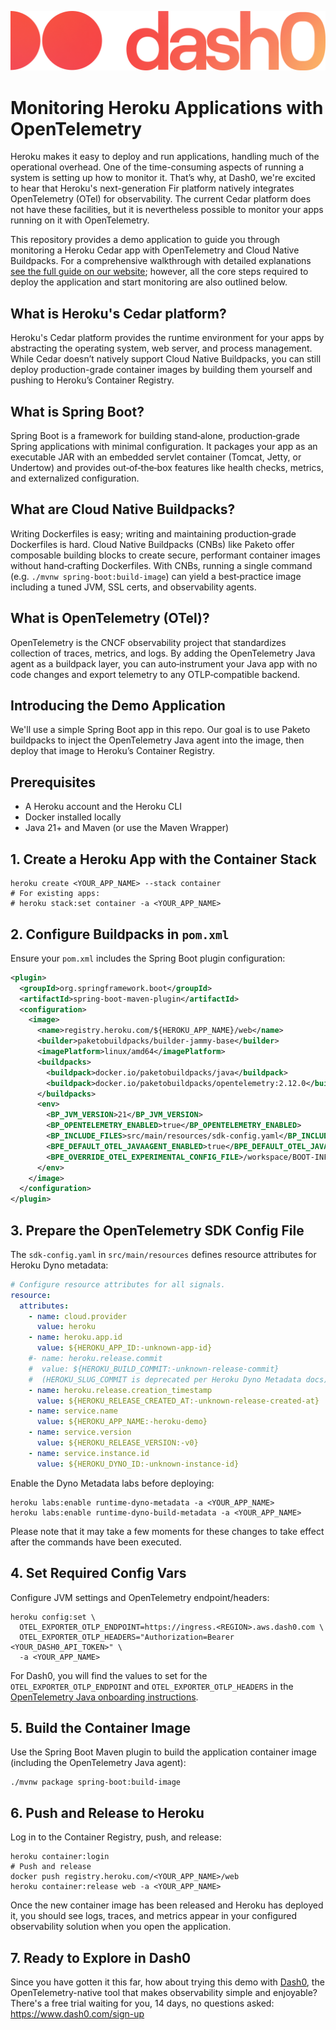 ![This tutorial is courtesy of Dash0](./images/dash0-logo.png)
# Monitoring Heroku Applications with OpenTelemetry

Heroku makes it easy to deploy and run applications, handling much of the operational overhead. One of the time-consuming aspects of running a system is setting up how to monitor it. That’s why, at Dash0, we're excited to hear that Heroku's next-generation Fir platform natively integrates OpenTelemetry (OTel) for observability. The current Cedar platform does not have these facilities, but it is nevertheless possible to monitor your apps running on it with OpenTelemetry.

This repository provides a demo application to guide you through monitoring a Heroku Cedar app with OpenTelemetry and Cloud Native Buildpacks. For a comprehensive walkthrough with detailed explanations [see the full guide on our website](https://www.dash0.com/guides/monitoring-heroku-applications-with-opentelemetry); however, all the core steps required to deploy the application and start monitoring are also outlined below.

## What is Heroku's Cedar platform?
Heroku's Cedar platform provides the runtime environment for your apps by abstracting the operating system, web server, and process management. While Cedar doesn’t natively support Cloud Native Buildpacks, you can still deploy production-grade container images by building them yourself and pushing to Heroku’s Container Registry.

## What is Spring Boot?
Spring Boot is a framework for building stand‑alone, production‑grade Spring applications with minimal configuration. It packages your app as an executable JAR with an embedded servlet container (Tomcat, Jetty, or Undertow) and provides out‑of‑the‑box features like health checks, metrics, and externalized configuration.

## What are Cloud Native Buildpacks?
Writing Dockerfiles is easy; writing and maintaining production‑grade Dockerfiles is hard. Cloud Native Buildpacks (CNBs) like Paketo offer composable building blocks to create secure, performant container images without hand‑crafting Dockerfiles. With CNBs, running a single command (e.g. `./mvnw spring-boot:build-image`) can yield a best‑practice image including a tuned JVM, SSL certs, and observability agents.

## What is OpenTelemetry (OTel)?
OpenTelemetry is the CNCF observability project that standardizes collection of traces, metrics, and logs. By adding the OpenTelemetry Java agent as a buildpack layer, you can auto‑instrument your Java app with no code changes and export telemetry to any OTLP‑compatible backend.

## Introducing the Demo Application
We'll use a simple Spring Boot app in this repo. Our goal is to use Paketo buildpacks to inject the OpenTelemetry Java agent into the image, then deploy that image to Heroku’s Container Registry.

## Prerequisites
- A Heroku account and the Heroku CLI
- Docker installed locally
- Java 21+ and Maven (or use the Maven Wrapper)

## 1. Create a Heroku App with the Container Stack
```shell
heroku create <YOUR_APP_NAME> --stack container
# For existing apps:
# heroku stack:set container -a <YOUR_APP_NAME>
```

## 2. Configure Buildpacks in `pom.xml`
Ensure your `pom.xml` includes the Spring Boot plugin configuration:

```xml
<plugin>
  <groupId>org.springframework.boot</groupId>
  <artifactId>spring-boot-maven-plugin</artifactId>
  <configuration>
    <image>
      <name>registry.heroku.com/${HEROKU_APP_NAME}/web</name>
      <builder>paketobuildpacks/builder-jammy-base</builder>
      <imagePlatform>linux/amd64</imagePlatform>  
      <buildpacks>
        <buildpack>docker.io/paketobuildpacks/java</buildpack>
        <buildpack>docker.io/paketobuildpacks/opentelemetry:2.12.0</buildpack>
      </buildpacks>
      <env>
        <BP_JVM_VERSION>21</BP_JVM_VERSION>
        <BP_OPENTELEMETRY_ENABLED>true</BP_OPENTELEMETRY_ENABLED>
        <BP_INCLUDE_FILES>src/main/resources/sdk-config.yaml</BP_INCLUDE_FILES>
        <BPE_DEFAULT_OTEL_JAVAAGENT_ENABLED>true</BPE_DEFAULT_OTEL_JAVAAGENT_ENABLED>
        <BPE_OVERRIDE_OTEL_EXPERIMENTAL_CONFIG_FILE>/workspace/BOOT-INF/classes/sdk-config.yaml</BPE_OVERRIDE_OTEL_EXPERIMENTAL_CONFIG_FILE>
      </env>
    </image>
  </configuration>
</plugin>
```

## 3. Prepare the OpenTelemetry SDK Config File
The `sdk-config.yaml` in `src/main/resources` defines resource attributes for Heroku Dyno metadata:

```yaml
# Configure resource attributes for all signals.
resource:
  attributes:
    - name: cloud.provider
      value: heroku
    - name: heroku.app.id
      value: ${HEROKU_APP_ID:-unknown-app-id}
    #- name: heroku.release.commit
    #  value: ${HEROKU_BUILD_COMMIT:-unknown-release-commit}
    #  (HEROKU_SLUG_COMMIT is deprecated per Heroku Dyno Metadata docs)
    - name: heroku.release.creation_timestamp
      value: ${HEROKU_RELEASE_CREATED_AT:-unknown-release-created-at}
    - name: service.name
      value: ${HEROKU_APP_NAME:-heroku-demo}
    - name: service.version
      value: ${HEROKU_RELEASE_VERSION:-v0}
    - name: service.instance.id
      value: ${HEROKU_DYNO_ID:-unknown-instance-id}
```

Enable the Dyno Metadata labs before deploying:

```shell
heroku labs:enable runtime-dyno-metadata -a <YOUR_APP_NAME>
heroku labs:enable runtime-dyno-build-metadata -a <YOUR_APP_NAME>
```

Please note that it may take a few moments for these changes to take effect after the commands have been executed.

## 4. Set Required Config Vars
Configure JVM settings and OpenTelemetry endpoint/headers:

```shell
heroku config:set \
  OTEL_EXPORTER_OTLP_ENDPOINT=https://ingress.<REGION>.aws.dash0.com \
  OTEL_EXPORTER_OTLP_HEADERS="Authorization=Bearer <YOUR_DASH0_API_TOKEN>" \
  -a <YOUR_APP_NAME>
```

For Dash0, you will find the values to set for the `OTEL_EXPORTER_OTLP_ENDPOINT` and `OTEL_EXPORTER_OTLP_HEADERS` in the [OpenTelemetry Java onboarding instructions](https://app.dash0.com/onboarding/instructions/programming-languages/java).

## 5. Build the Container Image
Use the Spring Boot Maven plugin to build the application container image (including the OpenTelemetry Java agent):

```shell
./mvnw package spring-boot:build-image
```

## 6. Push and Release to Heroku
Log in to the Container Registry, push, and release:

```shell
heroku container:login
# Push and release
docker push registry.heroku.com/<YOUR_APP_NAME>/web
heroku container:release web -a <YOUR_APP_NAME>
```

Once the new container image has been released and Heroku has deployed it, you should see logs, traces, and metrics appear in your configured observability solution when you open the application.

## 7. Ready to Explore in Dash0

Since you have gotten it this far, how about trying this demo with [Dash0](https://www.dash0.com/), the OpenTelemetry-native tool that makes observability simple and enjoyable?
There's a free trial waiting for you, 14 days, no questions asked: https://www.dash0.com/sign-up
